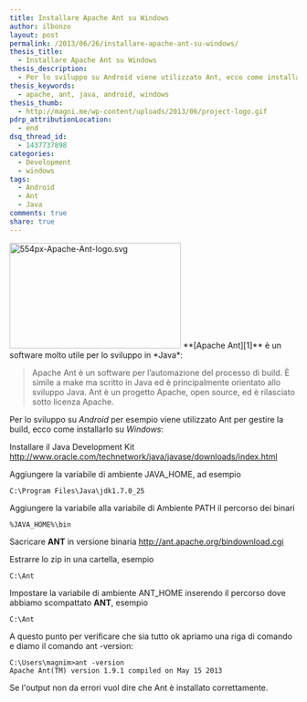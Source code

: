 ```yaml
---
title: Installare Apache Ant su Windows
author: ilbonzo
layout: post
permalink: /2013/06/26/installare-apache-ant-su-windows/
thesis_title:
  - Installare Apache Ant su Windows
thesis_description:
  - Per lo sviluppo su Android viene utilizzato Ant, ecco come installarlo su windows
thesis_keywords:
  - apache, ant, java, android, windows
thesis_thumb:
  - http://magni.me/wp-content/uploads/2013/06/project-logo.gif
pdrp_attributionLocation:
  - end
dsq_thread_id:
  - 1437737898
categories:
  - Development
  - windows
tags:
  - Android
  - Ant
  - Java
comments: true
share: true
---
```

<img src="http://magni.me/wp-content/uploads/2013/06/554px-Apache-Ant-logo.svg_-300x185.png" alt="554px-Apache-Ant-logo.svg" width="300" height="185" class="aligncenter size-medium wp-image-886" />  
**[Apache Ant][1]** è un software molto utile per lo sviluppo in *Java*:

> Apache Ant è un software per l&#8217;automazione del processo di build. È simile a make ma scritto in Java ed è principalmente orientato allo sviluppo Java. Ant è un progetto Apache, open source, ed è rilasciato sotto licenza Apache.

Per lo sviluppo su *Android* per esempio viene utilizzato Ant per gestire la build, ecco come installarlo su *Windows*:  
<!--more-->

Installare il Java Development Kit <http://www.oracle.com/technetwork/java/javase/downloads/index.html>

Aggiungere la variabile di ambiente JAVA_HOME, ad esempio 

    C:\Program Files\Java\jdk1.7.0_25

Aggiungere la variabile alla variabile di Ambiente PATH il percorso dei binari 

    %JAVA_HOME%\bin

Sacricare **ANT** in versione binaria <http://ant.apache.org/bindownload.cgi>

Estrarre lo zip in una cartella, esempio 

    C:\Ant

Impostare la variabile di ambiente ANT_HOME inserendo il percorso dove abbiamo scompattato **ANT**, esempio        

    C:\Ant

A questo punto per verificare che sia tutto ok apriamo una riga di comando e diamo il comando ant -version:

    C:\Users\magnim>ant -version
    Apache Ant(TM) version 1.9.1 compiled on May 15 2013

Se l'output non da errori vuol dire che Ant è installato correttamente.


 [1]: http://ant.apache.org/ "apache Ant"
